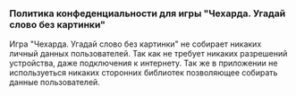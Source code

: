 ### Политика конфеденциальности для игры "Чехарда. Угадай слово без картинки"

Игра "Чехарда. Угадай слово без картинки" не собирает никаких личный данных пользователей. Так как не требует никаких разрешений устройства, даже подключения к интернету. Так же в приложении не используеться никаких сторонних библиотек позволяющее собирать данные пользователей.
